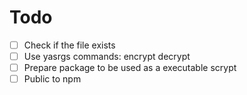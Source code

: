 # Todo
- [ ] Check if the file exists
- [ ] Use yasrgs commands:
    encrypt <filename>
    decrypt <filename>
- [ ] Prepare package to be used as a executable scrypt
- [ ] Public to npm 
